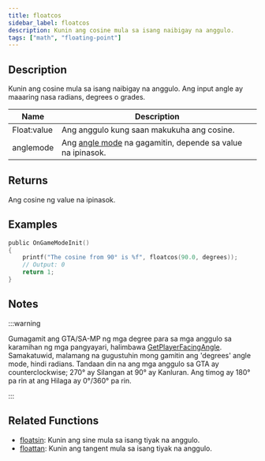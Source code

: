 ```yaml
---
title: floatcos
sidebar_label: floatcos
description: Kunin ang cosine mula sa isang naibigay na anggulo.
tags: ["math", "floating-point"]
---
```


<LowercaseNote />

## Description

Kunin ang cosine mula sa isang naibigay na anggulo. Ang input angle ay maaaring nasa radians, degrees o grades.

| Name        | Description                                            |
| ----------- | ------------------------------------------------------ |
| Float:value | Ang anggulo kung saan makukuha ang cosine.             |
| anglemode   | Ang [angle mode](../resources/anglemodes) na gagamitin, depende sa value na ipinasok. |

## Returns

Ang cosine ng value na ipinasok.

## Examples

```c
public OnGameModeInit()
{
    printf("The cosine from 90° is %f", floatcos(90.0, degrees));
    // Output: 0
    return 1;
}
```

## Notes

:::warning

Gumagamit ang GTA/SA-MP ng mga degree para sa mga anggulo sa karamihan ng mga pangyayari, halimbawa [GetPlayerFacingAngle](GetPlayerFacingAngle). Samakatuwid, malamang na gugustuhin mong gamitin ang 'degrees' angle mode, hindi radians. Tandaan din na ang mga anggulo sa GTA ay counterclockwise; 270° ay Silangan at 90° ay Kanluran. Ang timog ay 180° pa rin at ang Hilaga ay 0°/360° pa rin.

:::

## Related Functions

- [floatsin](floatsin): Kunin ang sine mula sa isang tiyak na anggulo.
- [floattan](floattan): Kunin ang tangent mula sa isang tiyak na anggulo.